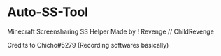 # Auto-SS-Tool
Minecraft Screensharing SS Helper Made by ! Revenge // ChildRevenge

Credits to Chicho#5279 (Recording softwares basically)
